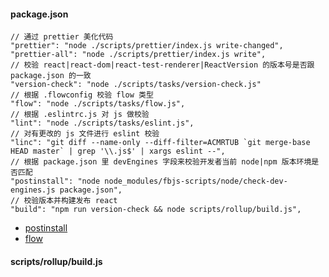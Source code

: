 #### package.json
```
// 通过 prettier 美化代码
"prettier": "node ./scripts/prettier/index.js write-changed",
"prettier-all": "node ./scripts/prettier/index.js write",
// 校验 react|react-dom|react-test-renderer|ReactVersion 的版本号是否跟 package.json 的一致
"version-check": "node ./scripts/tasks/version-check.js"
// 根据 .flowconfig 校验 flow 类型
"flow": "node ./scripts/tasks/flow.js",
// 根据 .eslintrc.js 对 js 做校验
"lint": "node ./scripts/tasks/eslint.js",
// 对有更改的 js 文件进行 eslint 校验
"linc": "git diff --name-only --diff-filter=ACMRTUB `git merge-base HEAD master` | grep '\\.js$' | xargs eslint --",
// 根据 package.json 里 devEngines 字段来校验开发者当前 node|npm 版本环境是否匹配
"postinstall": "node node_modules/fbjs-scripts/node/check-dev-engines.js package.json",
// 校验版本并构建发布 react
"build": "npm run version-check && node scripts/rollup/build.js",
```

* [postinstall](https://docs.npmjs.com/misc/scripts)
* [flow](https://flow.org/en/docs/usage/)

#### scripts/rollup/build.js






